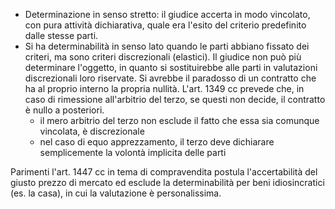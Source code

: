 - Determinazione in senso stretto: il giudice accerta in modo vincolato, con pura attività dichiarativa, quale era l'esito del criterio predefinito dalle stesse parti.
- Si ha determinabilità in senso lato quando le parti abbiano fissato dei criteri, ma sono criteri discrezionali (elastici). Il giudice non può più determinare l'oggetto, in quanto si sostituirebbe alle parti in valutazioni discrezionali loro riservate. Si avrebbe il paradosso di un contratto che ha al proprio interno la propria nullità. L'art. 1349 cc prevede che, in caso di rimessione all'arbitrio del terzo, se questi non decide, il contratto è nullo a posteriori. 
	- il mero arbitrio del terzo non esclude il fatto che essa sia comunque vincolata, è discrezionale 
	- nel caso di equo apprezzamento, il terzo deve dichiarare semplicemente la volontà implicita delle parti

Parimenti l'art. 1447 cc in tema di compravendita postula l'accertabilità del giusto prezzo di mercato ed esclude la determinabilità per beni idiosincratici (es. la casa), in cui la valutazione è personalissima.